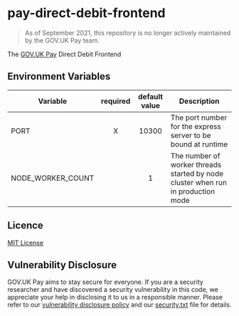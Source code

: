 # pay-direct-debit-frontend

> As of September 2021, this repository is no longer actively maintained by
> the GOV.UK Pay team.

The [GOV.UK Pay](https://www.payments.service.gov.uk/) Direct Debit Frontend

## Environment Variables

| Variable                    | required | default value | Description                               |
| --------------------------- |:--------:|:-------------:| ----------------------------------------- |
| PORT                        | X | 10300 | The port number for the express server to be bound at runtime |
| NODE_WORKER_COUNT           |   | 1 | The number of worker threads started by node cluster when run in production mode |


## Licence

[MIT License](LICENCE)

## Vulnerability Disclosure

GOV.UK Pay aims to stay secure for everyone. If you are a security researcher and have discovered a security vulnerability in this code, we appreciate your help in disclosing it to us in a responsible manner. Please refer to our [vulnerability disclosure policy](https://www.gov.uk/help/report-vulnerability) and our [security.txt](https://vdp.cabinetoffice.gov.uk/.well-known/security.txt) file for details.
